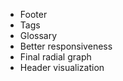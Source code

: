 - Footer
- Tags
- Glossary <br>
- Better responsiveness <br>
- Final radial graph
- Header visualization
